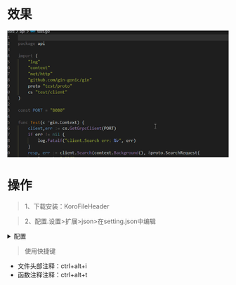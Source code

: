 <!--
 * @Descripttion: 
 * @version: 0.1
 * @Author: DK_Li
 * @Date: 2020-02-11 21:04:30
 * @Last Modified by: DK_Li
 * @Last Modified time: {updateTime}
 -->
# 效果

![](image/17-1.gif)

# 操作

<!-- @import "[TOC]" {cmd="toc" depthFrom=1 depthTo=6 orderedList=false} -->

> 1、下载安装：KoroFileHeader

> 2、配置.设置>扩展>json>在setting.json中编辑

<details>
<summary>配置</summary>

```json
    // 文件头部注释
    "fileheader.customMade": {
        "Descripttion": "",
        "version": "0.1",
        "Author": "DK_Li",
        "Date": "{createTime}",
        "LastEditors": "DK_Li",
        "LastEditTime": "{updateTime}"
    },
    //函数注释
    "fileheader.cursorMode": {
        "description": "",
        "param": "",
        "return": ""
    },
}
```

</details>

> 使用快捷键

- 文件头部注释：ctrl+alt+i
- 函数注释注释：ctrl+alt+t
